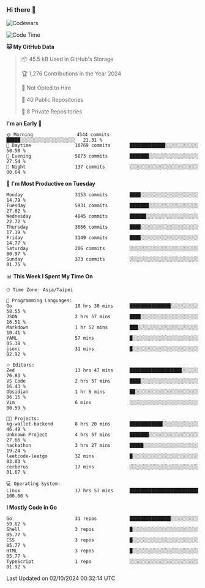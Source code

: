 ### Hi there 👋

![Codewars](https://www.codewars.com/users/omegaatt36/badges/small)

<!--START_SECTION:waka-->
![Code Time](http://img.shields.io/badge/Code%20Time-2%2C819%20hrs%2016%20mins-blue)

**🐱 My GitHub Data** 

> 📦 45.5 kB Used in GitHub's Storage 
 > 
> 🏆 1,276 Contributions in the Year 2024
 > 
> 🚫 Not Opted to Hire
 > 
> 📜 40 Public Repositories 
 > 
> 🔑 8 Private Repositories 
 > 
**I'm an Early 🐤** 

```text
🌞 Morning                4544 commits        █████░░░░░░░░░░░░░░░░░░░░   21.31 % 
🌆 Daytime                10769 commits       █████████████░░░░░░░░░░░░   50.50 % 
🌃 Evening                5873 commits        ███████░░░░░░░░░░░░░░░░░░   27.54 % 
🌙 Night                  137 commits         ░░░░░░░░░░░░░░░░░░░░░░░░░   00.64 % 
```
📅 **I'm Most Productive on Tuesday** 

```text
Monday                   3153 commits        ████░░░░░░░░░░░░░░░░░░░░░   14.79 % 
Tuesday                  5931 commits        ███████░░░░░░░░░░░░░░░░░░   27.82 % 
Wednesday                4845 commits        ██████░░░░░░░░░░░░░░░░░░░   22.72 % 
Thursday                 3666 commits        ████░░░░░░░░░░░░░░░░░░░░░   17.19 % 
Friday                   3149 commits        ████░░░░░░░░░░░░░░░░░░░░░   14.77 % 
Saturday                 206 commits         ░░░░░░░░░░░░░░░░░░░░░░░░░   00.97 % 
Sunday                   373 commits         ░░░░░░░░░░░░░░░░░░░░░░░░░   01.75 % 
```


📊 **This Week I Spent My Time On** 

```text
🕑︎ Time Zone: Asia/Taipei

💬 Programming Languages: 
Go                       10 hrs 30 mins      ███████████████░░░░░░░░░░   58.55 % 
JSON                     2 hrs 57 mins       ████░░░░░░░░░░░░░░░░░░░░░   16.51 % 
Markdown                 1 hr 52 mins        ███░░░░░░░░░░░░░░░░░░░░░░   10.41 % 
YAML                     57 mins             █░░░░░░░░░░░░░░░░░░░░░░░░   05.38 % 
jsonc                    31 mins             █░░░░░░░░░░░░░░░░░░░░░░░░   02.92 % 

🔥 Editors: 
Zed                      13 hrs 47 mins      ███████████████████░░░░░░   76.83 % 
VS Code                  2 hrs 57 mins       ████░░░░░░░░░░░░░░░░░░░░░   16.43 % 
Obsidian                 1 hr 6 mins         ██░░░░░░░░░░░░░░░░░░░░░░░   06.15 % 
Vim                      6 mins              ░░░░░░░░░░░░░░░░░░░░░░░░░   00.59 % 

🐱‍💻 Projects: 
kg-wallet-backend        8 hrs 20 mins       ████████████░░░░░░░░░░░░░   46.49 % 
Unknown Project          4 hrs 57 mins       ███████░░░░░░░░░░░░░░░░░░   27.66 % 
hackathon                3 hrs 27 mins       █████░░░░░░░░░░░░░░░░░░░░   19.24 % 
leetcode-leetgo          32 mins             █░░░░░░░░░░░░░░░░░░░░░░░░   03.03 % 
cerberus                 17 mins             ░░░░░░░░░░░░░░░░░░░░░░░░░   01.67 % 

💻 Operating System: 
Linux                    17 hrs 57 mins      █████████████████████████   100.00 % 
```

**I Mostly Code in Go** 

```text
Go                       31 repos            ███████████████░░░░░░░░░░   59.62 % 
Shell                    3 repos             █░░░░░░░░░░░░░░░░░░░░░░░░   05.77 % 
CSS                      3 repos             █░░░░░░░░░░░░░░░░░░░░░░░░   05.77 % 
HTML                     3 repos             █░░░░░░░░░░░░░░░░░░░░░░░░   05.77 % 
TypeScript               1 repo              ░░░░░░░░░░░░░░░░░░░░░░░░░   01.92 % 
```




 Last Updated on 02/10/2024 00:32:14 UTC
<!--END_SECTION:waka-->

<!--
**omegaatt36/omegaatt36** is a ✨ _special_ ✨ repository because its `README.md` (this file) appears on your GitHub profile.

Here are some ideas to get you started:

- 🔭 I’m currently working on ...
- 🌱 I’m currently learning ...
- 👯 I’m looking to collaborate on ...
- 🤔 I’m looking for help with ...
- 💬 Ask me about ...
- 📫 How to reach me: ...
- 😄 Pronouns: ...
- ⚡ Fun fact: ...
-->
